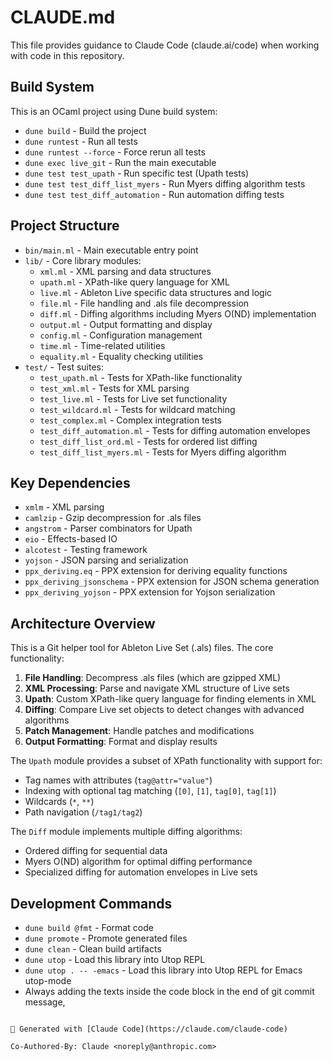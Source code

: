 # CLAUDE.md

This file provides guidance to Claude Code (claude.ai/code) when working with code in this repository.

## Build System

This is an OCaml project using Dune build system:
- `dune build` - Build the project
- `dune runtest` - Run all tests
- `dune runtest --force` - Force rerun all tests
- `dune exec live_git` - Run the main executable
- `dune test test_upath` - Run specific test (Upath tests)
- `dune test test_diff_list_myers` - Run Myers diffing algorithm tests
- `dune test test_diff_automation` - Run automation diffing tests

## Project Structure

- `bin/main.ml` - Main executable entry point
- `lib/` - Core library modules:
  - `xml.ml` - XML parsing and data structures
  - `upath.ml` - XPath-like query language for XML
  - `live.ml` - Ableton Live specific data structures and logic
  - `file.ml` - File handling and .als file decompression
  - `diff.ml` - Diffing algorithms including Myers O(ND) implementation
  - `output.ml` - Output formatting and display
  - `config.ml` - Configuration management
  - `time.ml` - Time-related utilities
  - `equality.ml` - Equality checking utilities
- `test/` - Test suites:
  - `test_upath.ml` - Tests for XPath-like functionality
  - `test_xml.ml` - Tests for XML parsing
  - `test_live.ml` - Tests for Live set functionality
  - `test_wildcard.ml` - Tests for wildcard matching
  - `test_complex.ml` - Complex integration tests
  - `test_diff_automation.ml` - Tests for diffing automation envelopes
  - `test_diff_list_ord.ml` - Tests for ordered list diffing
  - `test_diff_list_myers.ml` - Tests for Myers diffing algorithm

## Key Dependencies

- `xmlm` - XML parsing
- `camlzip` - Gzip decompression for .als files
- `angstrom` - Parser combinators for Upath
- `eio` - Effects-based IO
- `alcotest` - Testing framework
- `yojson` - JSON parsing and serialization
- `ppx_deriving.eq` - PPX extension for deriving equality functions
- `ppx_deriving_jsonschema` - PPX extension for JSON schema generation
- `ppx_deriving_yojson` - PPX extension for Yojson serialization

## Architecture Overview

This is a Git helper tool for Ableton Live Set (.als) files. The core functionality:

1. **File Handling**: Decompress .als files (which are gzipped XML)
2. **XML Processing**: Parse and navigate XML structure of Live sets
3. **Upath**: Custom XPath-like query language for finding elements in XML
4. **Diffing**: Compare Live set objects to detect changes with advanced algorithms
5. **Patch Management**: Handle patches and modifications
6. **Output Formatting**: Format and display results

The `Upath` module provides a subset of XPath functionality with support for:
- Tag names with attributes (`tag@attr="value"`)
- Indexing with optional tag matching (`[0]`, `[1]`, `tag[0]`, `tag[1]`)
- Wildcards (`*`, `**`)
- Path navigation (`/tag1/tag2`)

The `Diff` module implements multiple diffing algorithms:
- Ordered diffing for sequential data
- Myers O(ND) algorithm for optimal diffing performance
- Specialized diffing for automation envelopes in Live sets

## Development Commands

- `dune build @fmt` - Format code
- `dune promote` - Promote generated files
- `dune clean` - Clean build artifacts
- `dune utop` - Load this library into Utop REPL
- `dune utop . -- -emacs` - Load this library into Utop REPL for Emacs utop-mode
- Always adding the texts inside the code block in the end of git commit message,
```

🤖 Generated with [Claude Code](https://claude.com/claude-code)

Co-Authored-By: Claude <noreply@anthropic.com>
```